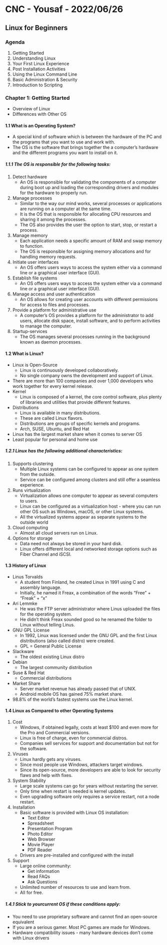 # CNC - Yousaf - 2022/06/26

## Linux for Beginners

### Agenda

1. Getting Started
2. Understanding Linux
3. Your First Linux Experience
4. Post Installation Activities
5. Using the Linux Command Line
6. Basic Administration & Security
7. Introduction to Scripting

### Chapter 1: Getting Started

- Overview of Linux
- Differences with Other OS

#### 1.1 What is an Operating System?

- A special kind of software which is between the hardware of the PC and the programs that you want to use and work with.
- The OS is the software that brings together the a computer’s hardware and the different programs you want to install on it.

##### 1.1.1 The OS is responsible for the following tasks:

1. Detect hardware
   - An OS is responsible for validating the components of a computer during boot up and loading the corresponding drivers and modules for the hardware to properly run.
2. Manage processes
   - Similar to the way our mind works, several processes or applications are running on a computer at the same time.
   - It is the OS that is responsible for allocating CPU resources and sharing it among the processes.
   - The OS also provides the user the option to start, stop, or restart a process.
3. Manage memory
   - Each application needs a specific amount of RAM and swap memory to function.
   - The OS is responsible for assigning memory allocations and for handling memory requests.
4. Initiate user interfaces
   - An OS offers users ways to access the system either via a command line or a graphical user interface (GUI).
5. Establish file systems
   - An OS offers users ways to access the system either via a command line or a graphical user interface (GUI).
6. Manage access and user authentication
   - An OS allows for creating user accounts with different permissions for access to files and processes.
7. Provide a platform for administrative use
   - A computer’s OS provides a platform for the administrator to add users, allocate disk space, install software, and to perform activities to manage the computer.
8. Startup-services
   - The OS manages several processes running in the background known as daemon processes.

#### 1.2 What is Linux?

- Linux is Open-Source
  - Linux is continuously developed collaboratively.
  - No single company owns the development and support of Linux.
- There are more than 100 companies and over 1,000 developers who work together for every kernel release.
- Kernel
  - Linux is composed of a kernel, the core control software, plus plenty of libraries and utilities that provide different features.
- Distributions
  - Linux is available in many distributions.
  - These are called Linux flavors.
  - Distributions are groups of specific kernels and programs.
  - Arch, SUSE, Ubuntu, and Red Hat
- Linux has the largest market share when it comes to server OS
- Least popular for personal and home use

##### 1.2.1 Linux has the following additional characteristics:

1. Supports clustering
   - Multiple Linux systems can be configured to appear as one system from the outside.
   - Service can be configured among clusters and still offer a seamless experience.
2. Runs virtualization
   - Virtualization allows one computer to appear as several computers to users.
   - Linux can be configured as a virtualization host - where you can run other OS such as Windows, macOS, or other Linux systems.
   - All the virtualized systems appear as separate systems to the outside world
3. Cloud computing
   - Almost all cloud servers run on Linux.
4. Options for storage
   - Data need not always be stored in your hard disk.
   - Linux offers different local and networked storage options such as Fiber Channel and iSCSI.

#### 1.3 History of Linux

- Linus Torvalds
  - A student from Finland, he created Linux in 1991 using C and assembly language.
  - Initially, he named it Freax, a combination of the words “Free” + “Freak” + “x”
- Ari Lemmke
  - He was the FTP server administrator where Linus uploaded the files for the operating system.
  - He didn’t think Freax sounded good so he renamed the folder to Linux without telling Linus.
- GNU GPL License
  - In 1992, Linux was licensed under the GNU GPL and the first Linux distributions (also called distro) were created.
  - GPL = General Public License
- Slackware
  - The oldest existing Linux distro
- Debian
  - The largest community distribution
- Suse & Red Hat
  - Commercial distributions
- Market Share
  - Server market revenue has already passed that of UNIX.
  - Android mobile OS has gained 75% market share.
- 98.8% of the world’s fastest systems use the Linux kernel.

#### 1.4 Linux as Compared to other Operating Systems

1. Cost
   - Windows, if obtained legally, costs at least $100 and even more for the Pro and Commercial versions.
   - Linux is free of charge, even for commercial distros.
   - Companies sell services for support and documentation but not for the software.
2. Viruses
   - Linux hardly gets any viruses.
   - Since most people use Windows, attackers target windows.
   - Since its open-source, more developers are able to look for security flaws and help with fixes.
3. System Stability
   - Large scale systems can go for years without restarting the server.
   - Only time when restart is needed is kernel updates.
   - Even upgrading software only requires a service restart, not a node restart.
4. Installation
   - Basic software is provided with Linux OS installation:
     - Text Editor
     - Spreadsheet
     - Presentation Program
     - Photo Editor
     - Web Browser
     - Movie Player
     - PDF Reader
   - Drivers are pre-installed and configured with the install
5. Support
   - Large online community:
     - Get information
     - Read FAQs
     - Ask Questions
   - Unlimited number of resources to use and learn from.
   - All for free.

##### 1.4.1 Stick to yourcurrent OS if these conditions apply:

- You need to use proprietary software and cannot find an open-source equivalent
- If you are a serious gamer. Most PC games are made for Windows.
- Hardware compatibility issues - many hardware devices don’t come with Linux drivers
